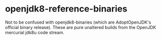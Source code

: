 # openjdk8-reference-binaries
Not to be confused with openjdk8-binaries (which are AdoptOpenJDK's official binary release).  These are pure unaltered builds from the OpenJDK mercurial jdk8u code stream.

